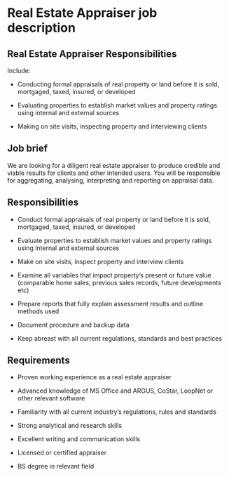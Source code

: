 # Real Estate Appraiser job description


## Real Estate Appraiser Responsibilities

Include:

* Conducting formal appraisals of real property or land before it is sold, mortgaged, taxed, insured, or developed

* Evaluating properties to establish market values and property ratings using internal and external sources

* Making on site visits, inspecting property and interviewing clients


## Job brief

We are looking for a diligent real estate appraiser to produce credible and viable results for clients and other intended users. You will be responsible for aggregating, analysing, interpreting and reporting on appraisal data.


## Responsibilities

* Conduct formal appraisals of real property or land before it is sold, mortgaged, taxed, insured, or developed

* Evaluate properties to establish market values and property ratings using internal and external sources

* Make on site visits, inspect property and interview clients

* Examine all variables that impact property’s present or future value (comparable home sales, previous sales records, future developments etc)

* Prepare reports that fully explain assessment results and outline methods used

* Document procedure and backup data

* Keep abreast with all current regulations, standards and best practices


## Requirements

* Proven working experience as a real estate appraiser

* Advanced knowledge of MS Office and ARGUS, CoStar, LoopNet or other relevant software

* Familiarity with all current industry’s regulations, rules and standards

* Strong analytical and research skills

* Excellent writing and communication skills

* Licensed or certified appraiser

* BS degree in relevant field
